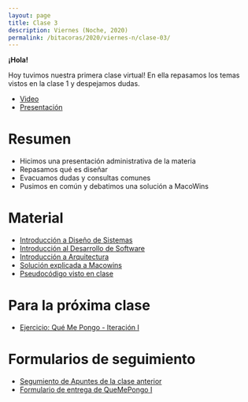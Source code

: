 ```yaml
---
layout: page
title: Clase 3
description: Viernes (Noche, 2020)
permalink: /bitacoras/2020/viernes-n/clase-03/
---
```


**¡Hola!**

Hoy tuvimos nuestra primera clase virtual! En ella repasamos los temas vistos en la clase 1 y despejamos dudas.

- [Video](https://zoom.us/rec/share/1NwycKj273FLaa_U-kvaAb8aLobGX6a8hiYe_PoLxRnw2dWDLoTzvJeSO10a8DGf?startTime=1585950673000)
- [Presentación](https://docs.google.com/presentation/d/1nhZRjpcrIVigJG6nrDf_ubDsdymnvPlW3ijtKlLFxGI)

# Resumen

- Hicimos una presentación administrativa de la materia
- Repasamos qué es diseñar
- Evacuamos dudas y consultas comunes
- Pusimos en común y debatimos una solución a MacoWins

# Material

* [Introducción a Diseño de Sistemas](https://docs.google.com/document/d/1mqWuU_5p9l6GIfHXSjcoyDXILWTKq2eW2dLFlIBOQzk)
* [Introducción al Desarrollo de Software](https://docs.google.com/document/d/1TZeWMdtMOKv7fESrFyJEJXWLTVutGVy_Gho9h5e1tRY/edit#heading=h.hegow82vrh7m)
* [Introducción a Arquitectura](https://docs.google.com/document/d/1XaKMrWPA0jntDK29gtEDRw-CoQgWXfHOmdbmihg4MpE)
* [Solución explicada a Macowins](https://drive.google.com/open?id=1x1SuTwc5fQW-rT4n5-nixMp-ymkwyKFV)
* [Pseudocódigo visto en clase](https://drive.google.com/open?id=1x1SuTwc5fQW-rT4n5-nixMp-ymkwyKFV)

# Para la próxima clase

* [Ejercicio: Qué Me Pongo - Iteración I](https://docs.google.com/document/d/1k1f-9AuIohlBGB2soSNePJ6jLxM37_tZeSD-hW_esIQ)

# Formularios de seguimiento
* [Segumiento de Apuntes de la clase anterior](https://docs.google.com/forms/d/1EeK7OWMZmh3tDTk6r2dzeFhE6BFOVMK4H4oYUkqsVRU)
* [Formulario de entrega de QueMePongo I](https://forms.gle/ozVMAKP6M3YDjXbb9)


